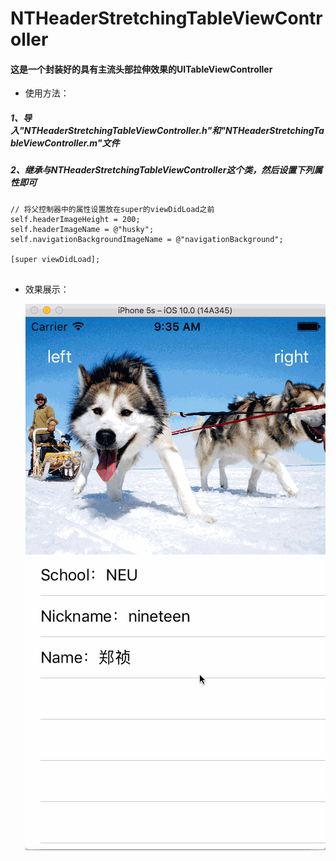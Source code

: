 # NTHeaderStretchingTableViewController
#### 这是一个封装好的具有主流头部拉伸效果的UITableViewController
* 使用方法：

##### 1、导入"NTHeaderStretchingTableViewController.h"和"NTHeaderStretchingTableViewController.m"文件

##### 2、继承与NTHeaderStretchingTableViewController这个类，然后设置下列属性即可
	
```objc
// 将父控制器中的属性设置放在super的viewDidLoad之前
self.headerImageHeight = 200;
self.headerImageName = @"husky";
self.navigationBackgroundImageName = @"navigationBackground";

[super viewDidLoad];
    
```

* 效果展示：

   ![示意图](示意图.gif) 
